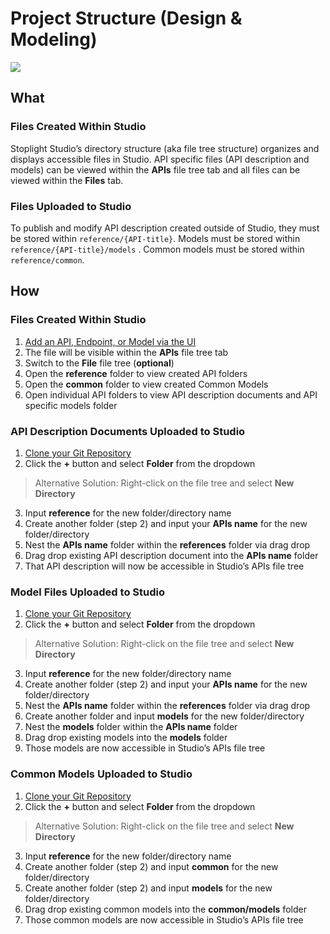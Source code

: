# Project Structure (Design & Modeling)

![](../../assets/images/directory-structure-design.png)

## What

### Files Created Within Studio

Stoplight Studio’s directory structure (aka file tree structure) organizes and displays accessible files in Studio. API specific files (API description and models) can be viewed within the **APIs** file tree tab and all files can be viewed within the **Files** tab.

### Files Uploaded to Studio

To publish and modify API description created outside of Studio, they must be stored within `reference/{API-title}`. Models must be stored within `reference/{API-title}/models` . Common models must be stored within `reference/common`.

## How

### Files Created Within Studio

1. [Add an API, Endpoint, or Model via the UI](../Basics/02-working-with-files.md)
2. The file will be visible within the **APIs** file tree tab
3. Switch to the **File** file tree (**optional**)
4. Open the **reference** folder to view created API folders
5. Open the **common** folder to view created Common Models
6. Open individual API folders to view API description documents and API specific models folder

### API Description Documents Uploaded to Studio

1. [Clone your Git Repository](../Basics/01-working-with-projects.md)
2. Click the **+** button and select **Folder** from the dropdown

> Alternative Solution: Right-click on the file tree and select **New Directory**

3. Input **reference** for the new folder/directory name
4. Create another folder (step 2) and input your **APIs name** for the new folder/directory
5. Nest the **APIs name** folder within the **references** folder via drag drop
6. Drag drop existing API description document into the **APIs name** folder
7. That API description will now be accessible in Studio’s APIs file tree

### Model Files Uploaded to Studio

1. [Clone your Git Repository](../Basics/01-working-with-projects.md)
2. Click the **+** button and select **Folder** from the dropdown

> Alternative Solution: Right-click on the file tree and select **New Directory**

3. Input **reference** for the new folder/directory name
4. Create another folder (step 2) and input your **APIs name** for the new folder/directory
5. Nest the **APIs name** folder within the **references** folder via drag drop
6. Create another folder and input **models** for the new folder/directory
7. Nest the **models** folder within the **APIs name** folder
8. Drag drop existing models into the **models** folder
9. Those models are now accessible in Studio’s APIs file tree

### Common Models Uploaded to Studio

1. [Clone your Git Repository](../Basics/01-working-with-projects.md)
2. Click the **+** button and select **Folder** from the dropdown

> Alternative Solution: Right-click on the file tree and select **New Directory**

3. Input **reference** for the new folder/directory name
4. Create another folder (step 2) and input **common** for the new folder/directory
5. Create another folder (step 2) and input **models** for the new folder/directory
6. Drag drop existing common models into the **common/models** folder
7. Those common models are now accessible in Studio’s APIs file tree
